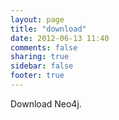 ```yaml
---
layout: page
title: "download"
date: 2012-06-13 11:40
comments: false
sharing: true
sidebar: false
footer: true
---
```


Download Neo4j.

